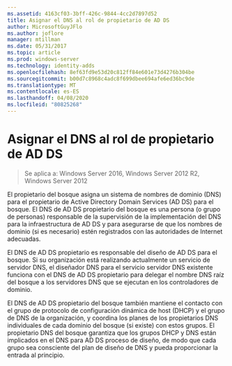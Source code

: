 ```yaml
---
ms.assetid: 4163cf03-3bff-426c-9844-4cc2d7897d52
title: Asignar el DNS al rol de propietario de AD DS
author: MicrosoftGuyJFlo
ms.author: joflore
manager: mtillman
ms.date: 05/31/2017
ms.topic: article
ms.prod: windows-server
ms.technology: identity-adds
ms.openlocfilehash: 8ef63fd9e53d20c812ff84e601e73d4276b304be
ms.sourcegitcommit: b00d7c8968c4adc8f699dbee694afe6ed36bc9de
ms.translationtype: MT
ms.contentlocale: es-ES
ms.lasthandoff: 04/08/2020
ms.locfileid: "80825268"
---
```

# <a name="assigning-the-dns-for-ad-ds-owner-role"></a>Asignar el DNS al rol de propietario de AD DS

>Se aplica a: Windows Server 2016, Windows Server 2012 R2, Windows Server 2012

El propietario del bosque asigna un sistema de nombres de dominio (DNS) para el propietario de Active Directory Domain Services (AD DS) para el bosque. El DNS de AD DS propietario del bosque es una persona (o grupo de personas) responsable de la supervisión de la implementación del DNS para la infraestructura de AD DS y para asegurarse de que los nombres de dominio (si es necesario) estén registrados con las autoridades de Internet adecuadas.  
  
El DNS de AD DS propietario es responsable del diseño de AD DS para el bosque. Si su organización está realizando actualmente un servicio de servidor DNS, el diseñador DNS para el servicio servidor DNS existente funciona con el DNS de AD DS propietario para delegar el nombre DNS raíz del bosque a los servidores DNS que se ejecutan en los controladores de dominio.  
  
El DNS de AD DS propietario del bosque también mantiene el contacto con el grupo de protocolo de configuración dinámica de host (DHCP) y el grupo de DNS de la organización, y coordina los planes de los propietarios DNS individuales de cada dominio del bosque (si existe) con estos grupos. El propietario DNS del bosque garantiza que los grupos DHCP y DNS están implicados en el DNS para AD DS proceso de diseño, de modo que cada grupo sea consciente del plan de diseño de DNS y pueda proporcionar la entrada al principio.  
  


